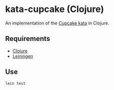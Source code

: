 # kata-cupcake (Clojure)

An implementation of the [Cupcake kata](https://codingdojo.org/kata/cupcake/) in Clojure.

## Requirements

- [Clojure](https://clojure.org/guides/install_clojure)
- [Leiningen](https://leiningen.org/#install)

## Use

```zsh
lein test
```

